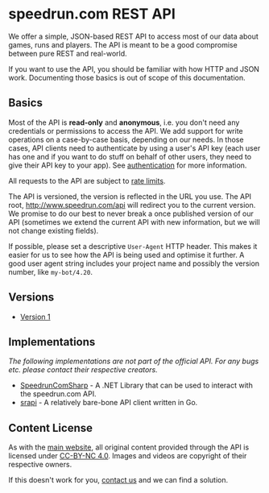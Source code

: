 # speedrun.com REST API

We offer a simple, JSON-based REST API to access most of our data about games, runs and players. The
API is meant to be a good compromise between pure REST and real-world.

If you want to use the API, you should be familiar with how HTTP and JSON work. Documenting those
basics is out of scope of this documentation.

## Basics

Most of the API is **read-only** and **anonymous**, i.e. you don't need any credentials or
permissions to access the API. We add support for write operations on a case-by-case basis,
depending on our needs. In those cases, API clients need to authenticate by using a user's API key
(each user has one and if you want to do stuff on behalf of other users, they need to give their
API key to your app). See [authentication](authentication.md) for more information.

All requests to the API are subject to [rate limits](throttling.md).

The API is versioned, the version is reflected in the URL you use. The API root,
http://www.speedrun.com/api will redirect you to the current version. We promise to do our best to
never break a once published version of our API (sometimes we extend the current API with new
information, but we will not change existing fields).

If possible, please set a descriptive ``User-Agent`` HTTP header. This makes it easier for us to see
how the API is being used and optimise it further. A good user agent string includes your project
name and possibly the version number, like ``my-bot/4.20``.

## Versions

* [Version 1](https://github.com/speedruncom/api/tree/master/version1)

## Implementations

*The following implementations are not part of the official API. For any bugs etc. please contact their respective creators.*

* [SpeedrunComSharp](https://github.com/LiveSplit/SpeedrunComSharp) - A .NET Library that can be used to interact with the speedrun.com API.
* [srapi](https://github.com/sgt-kabukiman/srapi) - A relatively bare-bone API client written in Go.

## Content License

As with the [main website](http://www.speedrun.com), all original content provided through the API
is licensed under [CC-BY-NC 4.0](https://creativecommons.org/licenses/by-nc/4.0/). Images and videos
are copyright of their respective owners.

If this doesn't work for you, [contact us](http://www.speedrun.com/about) and we can find a solution.
